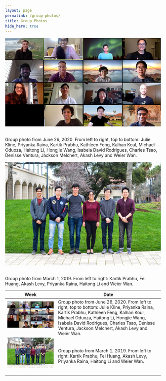 ```yaml
---
layout: page
permalink: /group-photos/
title: Group Photos
hide_hero: true
---
```

<div>
<p>
<img src="/assets/images/group_photo_jun_26_2020.png" width="800" align="center" style="padding-right: 30px; padding-bottom: 20px;">  
  
Group photo from June 26, 2020. From left to right, top to bottom: Julie Kline, Priyanka Raina, Kartik Prabhu, Kathleen Feng, Kalhan Koul, Michael Oduoza, Haitong Li, Hongjie Wang, Isabela David Rodrigues, Charles Tsao, Denisse Ventura, Jackson Melchert, Akash Levy and Weier Wan.
</p> 
</div>

<div>
<p>
<img src="/assets/images/group_photo_mar_1_2019_small.jpg" width="800" align="center" style="padding-right: 30px; padding-bottom: 20px;">  
  
Group photo from March 1, 2019. From left to right: Kartik Prabhu, Fei Huang, Akash Levy, Priyanka Raina, Haitong Li and Weier Wan.
</p>  
</div>

<table>
  <thead>
    <tr>
      <th>Week</th>
      <th>Date</th>
    </tr>
  </thead>
  <tbody>
    <tr>
      <td><img src="/assets/images/group_photo_jun_26_2020.png" width="800" align="center" style="padding-right: 30px; padding-bottom: 20px;"></td>
      <td>Group photo from June 26, 2020. From left to right, top to bottom: Julie Kline, Priyanka Raina, Kartik Prabhu, Kathleen Feng, Kalhan Koul, Michael Oduoza, Haitong Li, Hongjie Wang, Isabela David Rodrigues, Charles Tsao, Denisse Ventura, Jackson Melchert, Akash Levy and Weier Wan.</td>
    </tr>
    <tr>
      <td><img src="/assets/images/group_photo_mar_1_2019_small.jpg" width="800" align="center" style="padding-right: 30px; padding-bottom: 20px;"></td>
      <td>Group photo from March 1, 2019. From left to right: Kartik Prabhu, Fei Huang, Akash Levy, Priyanka Raina, Haitong Li and Weier Wan.</td>
    </tr> 
  </tbody>
</table>
